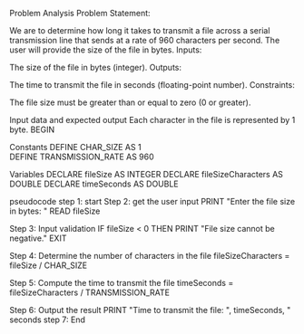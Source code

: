 Problem Analysis
Problem Statement:

We are to determine how long it takes to transmit a file across a serial transmission line that sends at a rate of 960 characters per second. The user will provide the size of the file in bytes.
Inputs:

The size of the file in bytes (integer).
Outputs:

The time to transmit the file in seconds (floating-point number).
Constraints:

The file size must be greater than or equal to zero (0 or greater).


Input data and expected output Each character in the file is represented by 1 byte.
BEGIN

  Constants
    DEFINE CHAR_SIZE AS 1                
    DEFINE TRANSMISSION_RATE AS 960     

 Variables
    DECLARE fileSize AS INTEGER
    DECLARE fileSizeCharacters AS DOUBLE
    DECLARE timeSeconds AS DOUBLE
    
pseudocode
step 1: start
Step 2: get the user input
    PRINT "Enter the file size in bytes: "
    READ fileSize

   Step 3: Input validation
    IF fileSize < 0 THEN
        PRINT "File size cannot be negative."
        EXIT

Step 4: Determine the number of characters in the file
    fileSizeCharacters = fileSize / CHAR_SIZE
    
Step 5: Compute the time to transmit the file
timeSeconds = fileSizeCharacters / TRANSMISSION_RATE

 Step 6: Output the result
PRINT "Time to transmit the file: ", timeSeconds, " seconds
step 7: End
    
